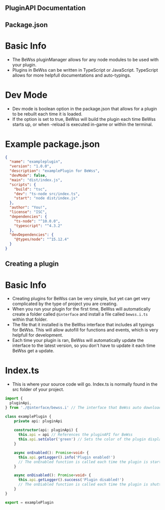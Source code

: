 ## PluginAPI Documentation

## Package.json
# Basic Info
- The BeWss pluginManager allows for any node modules to be used with your plugin.
- Plugins in BeWss can be written in TypeScript or JavaScript. TypeScript allows for more helpfull documentations and auto-typings.

# Dev Mode
- Dev mode is boolean option in the package.json that allows for a plugin to be rebuilt each time it is loaded.
- If the option is set to true, BeWss will build the plugin each time BeWss starts up, or when -reload is executed in-game or within the terminal.

# Example package.json
```json
{
  "name": "exampleplugin",
  "version": "1.0.0",
  "description": "examplePlugin for BeWss",
  "devMode": false,
  "main": "dist/index.js",
  "scripts": {
    "build": "tsc",
    "dev": "ts-node src/index.ts",
    "start": "node dist/index.js"
  },
  "author": "You!",
  "license": "ISC",
  "dependencies": {
    "ts-node": "^10.0.0",
    "typescript": "^4.3.2"
  },
  "devDependencies": {
    "@types/node": "^15.12.4"
  }
}
```

## Creating a plugin
# Basic Info
- Creating plugins for BeWss can be very simple, but yet can get very complicated by the type of project you are creating.
- When you run your plugin for the first time, BeWss will automatically create a folder called ```@interface``` and install a file called ```bewss.i.ts``` within that folder.
- The file that it installed is the BeWss interface that includes all typings for BeWss. This will allow autofill for functions and events, which is very helpfull for development.
- Each time your plugin is ran, BeWss will automatically update the interface to the latest version, so you don't have to update it each time BeWss get a update.

# Index.ts
- This is where your source code will go. Index.ts is normally found in the src folder of your project.

```ts
import {
  pluginApi, 
} from './@interface/bewss.i' // The interface that BeWss auto downloads

class examplePlugin {
    private api: pluginApi
  
    constructor(api: pluginApi) {
      this.api = api // References the pluginAPI for BeWss
      this.api.setColor('green') // Sets the color of the plugin displayname in terminal
    }

    async onEnabled(): Promise<void> {
      this.api.getLogger().info('Plugin enabled!')
      // The onEnabled function is called each time the plugin is started
    }

    async onDisabled(): Promise<void> {
      this.api.getLogger().success('Plugin disabled!')
      // The onDiabled function is called each time the plugin is shutting down
    }
}

export = examplePlugin

```